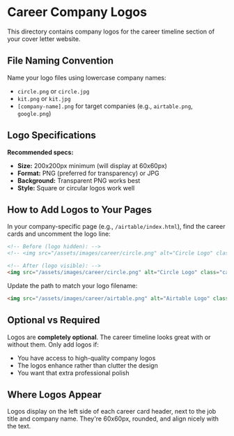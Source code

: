 # Career Company Logos

This directory contains company logos for the career timeline section of your cover letter website.

## File Naming Convention

Name your logo files using lowercase company names:

- `circle.png` or `circle.jpg`
- `kit.png` or `kit.jpg`
- `[company-name].png` for target companies (e.g., `airtable.png`, `google.png`)

## Logo Specifications

**Recommended specs:**
- **Size:** 200x200px minimum (will display at 60x60px)
- **Format:** PNG (preferred for transparency) or JPG
- **Background:** Transparent PNG works best
- **Style:** Square or circular logos work well

## How to Add Logos to Your Pages

In your company-specific page (e.g., `/airtable/index.html`), find the career cards and uncomment the logo line:

```html
<!-- Before (logo hidden): -->
<!-- <img src="/assets/images/career/circle.png" alt="Circle Logo" class="career-logo"> -->

<!-- After (logo visible): -->
<img src="/assets/images/career/circle.png" alt="Circle Logo" class="career-logo">
```

Update the path to match your logo filename:
```html
<img src="/assets/images/career/airtable.png" alt="Airtable Logo" class="career-logo">
```

## Optional vs Required

Logos are **completely optional**. The career timeline looks great with or without them. Only add logos if:
- You have access to high-quality company logos
- The logos enhance rather than clutter the design
- You want that extra professional polish

## Where Logos Appear

Logos display on the left side of each career card header, next to the job title and company name. They're 60x60px, rounded, and align nicely with the text.
